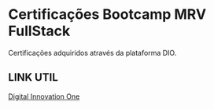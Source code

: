# Certificações Bootcamp MRV FullStack

Certificações adquiridos através da plataforma DIO.

## LINK UTIL

[Digital Innovation One](https://digitalinnovation.one/)

